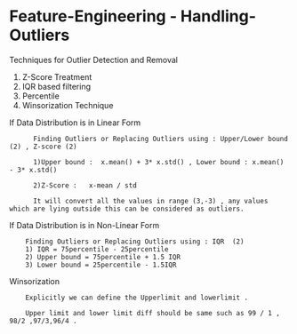 # Feature-Engineering - Handling-Outliers


Techniques for Outlier Detection and Removal


1. Z-Score Treatment
2. IQR based filtering
3. Percentile
4. Winsorization Technique 


If Data Distribution is in Linear Form
        
        
          Finding Outliers or Replacing Outliers using : Upper/Lower bound (2) , Z-score (2)

          1)Upper bound :  x.mean() + 3* x.std() , Lower bound : x.mean() - 3* x.std()

          2)Z-Score :   x-mean / std 
          
          It will convert all the values in range (3,-3) , any values which are lying outside this can be considered as outliers.



If Data Distribution is in Non-Linear Form 

        Finding Outliers or Replacing Outliers using : IQR  (2)
        1) IQR = 75percentile - 25percentile  
        2) Upper bound = 75percentile + 1.5 IQR  
        3) Lower bound = 25percentile - 1.5IQR



Winsorization
 
        Explicitly we can define the Upperlimit and lowerlimit .

        Upper limit and lower limit diff should be same such as 99 / 1 , 98/2 ,97/3,96/4 .


